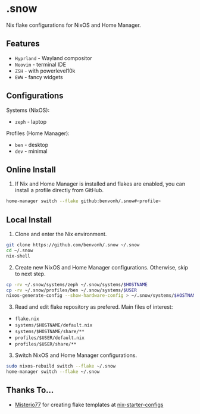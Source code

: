 # .snow
Nix flake configurations for NixOS and Home Manager.

Features
---
- `Hyprland` - Wayland compositor
- `Neovim` - terminal IDE
- `ZSH` - with powerlevel10k
- `EWW` - fancy widgets

Configurations
---
Systems (NixOS):
- `zeph` - laptop

Profiles (Home Manager):
- `ben` - desktop
- `dev` - minimal

Online Install
---
1. If Nix and Home Manager is installed and flakes are enabled, you can install a profile directly from GitHub.
```sh
home-manager switch --flake github:benvonh/.snow#<profile>
```

Local Install
---
1. Clone and enter the Nix environment.
```sh
git clone https://github.com/benvonh/.snow ~/.snow
cd ~/.snow
nix-shell
```

2. Create new NixOS and Home Manager configurations. Otherwise, skip to next step.
```sh
cp -rv ~/.snow/systems/zeph ~/.snow/systems/$HOSTNAME
cp -rv ~/.snow/profiles/ben ~/.snow/systems/$USER
nixos-generate-config --show-hardware-config > ~/.snow/systems/$HOSTNAME/hardware.nix
```

3. Read and edit flake repository as prefered. Main files of interest:
- `flake.nix`
- `systems/$HOSTNAME/default.nix`
- `systems/$HOSTNAME/share/**`
- `profiles/$USER/default.nix`
- `profiles/$USER/share/**`

3. Switch NixOS and Home Manager configurations.
```sh
sudo nixos-rebuild switch --flake ~/.snow
home-manager switch --flake ~/.snow
```

Thanks To...
---
- [Misterio77](https://github.com/misterio77) for creating flake templates at [nix-starter-configs](https://github.com/misterio77/nix-starter-configs)
